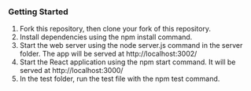 ### Getting Started

1. Fork this repository, then clone your fork of this repository.
2. Install dependencies using the npm install command.
3. Start the web server using the node server.js command in the server folder. The app will be served at http://localhost:3002/
4. Start the React application using the npm start command. It will be served at http://localhost:3000/
5. In the test folder, run the test file with the npm test command.
